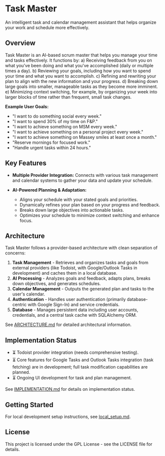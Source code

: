 # Task Master

An intelligent task and calendar management assistant that helps organize your work and schedule more effectively.

## Overview

Task Master is an AI-based scrum master that helps you manage your time and tasks effectively. It functions by:
a) Receiving feedback from you on what you've been doing and what you've accomplished (daily or multiple times a day).
b) Reviewing your goals, including how you want to spend your time and what you want to accomplish.
c) Refining and rewriting your plan to align with the new information and your progress.
d) Breaking down large goals into smaller, manageable tasks as they become more imminent.
e) Minimizing context switching, for example, by organizing your week into larger blocks of time rather than frequent, small task changes.

**Example User Goals:**
- "I want to do something social every week."
- "I want to spend 30% of my time on F&P."
- "I want to achieve something on MSM every week."
- "I want to achieve something on a personal project every week."
- "I want to achieve something on Massey smiles at least once a month."
- "Reserve mornings for focused work."
- "Handle urgent tasks within 24 hours."

## Key Features

- **Multiple Provider Integration:** Connects with various task management and calendar systems to gather your data and update your schedule.

- **AI-Powered Planning & Adaptation:** 
  - Aligns your schedule with your stated goals and priorities.
  - Dynamically refines your plan based on your progress and feedback.
  - Breaks down large objectives into actionable tasks.
  - Optimizes your schedule to minimize context switching and enhance focus.

## Architecture

Task Master follows a provider-based architecture with clean separation of concerns:

1. **Task Management** - Retrieves and organizes tasks and goals from external providers (like Todoist, with Google/Outlook Tasks in development) and caches them in a local database.
2. **AI Processing** - Analyzes goals and feedback, adapts plans, breaks down objectives, and generates schedules.
3. **Calendar Management** - Outputs the generated plan and tasks to the user's calendar.
4. **Authentication** - Handles user authentication (primarily database-centric with Google Sign-In) and service credentials.
5. **Database** - Manages persistent data including user accounts, credentials, and a central task cache with SQLAlchemy ORM.

See [ARCHITECTURE.md](ARCHITECTURE.md) for detailed architectural information.

## Implementation Status

- ⏳ Todoist provider integration (needs comprehensive testing).
- ⏳ Core features for Google Tasks and Outlook Tasks integration (task fetching) are in development; full task modification capabilities are planned.
- ⏳ Ongoing UI development for task and plan management.

See [IMPLEMENTATION.md](IMPLEMENTATION.md) for details on implementation status.

## Getting Started

For local development setup instructions, see [local_setup.md](local_setup.md).

## License

This project is licensed under the GPL License - see the LICENSE file for details.


